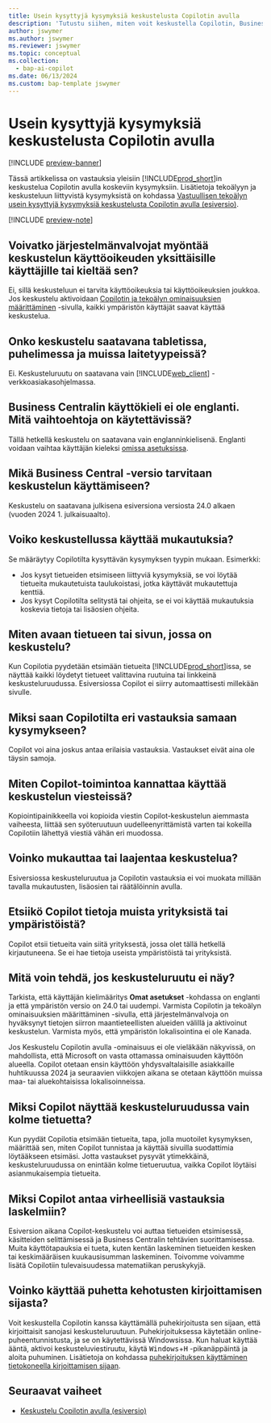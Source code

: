 ```yaml
---
title: Usein kysyttyjä kysymyksiä keskustelusta Copilotin avulla
description: 'Tutustu siihen, miten voit keskustella Copilotin, Business Centralin käyttöä helpottavan virtuaaliavustajan kanssa. Etsi vastauksia keskustelutoimintoja, asetuksia ja rajoituksia koskeviin yleisiin kysymyksiin.'
author: jswymer
ms.author: jswymer
ms.reviewer: jswymer
ms.topic: conceptual
ms.collection:
  - bap-ai-copilot
ms.date: 06/13/2024
ms.custom: bap-template jswymer
---
```

# <a name="chat-with-copilot-faq"></a>Usein kysyttyjä kysymyksiä keskustelusta Copilotin avulla

[!INCLUDE [preview-banner](~/../shared-content/shared/preview-includes/preview-banner.md)]

Tässä artikkelissa on vastauksia yleisiin [!INCLUDE[prod_short](includes/prod_short.md)]in keskustelua Copilotin avulla koskeviin kysymyksiin. Lisätietoja tekoälyyn ja keskusteluun liittyvistä kysymyksistä on kohdassa [Vastuullisen tekoälyn usein kysyttyjä kysymyksiä keskustelusta Copilotin avulla (esiversio)](faqs-chat-with-copilot.md).

[!INCLUDE [preview-note](~/../shared-content/shared/preview-includes/production-ready-preview-dynamics365.md)]

## <a name="can-admins-grant-or-deny-permission-to-individual-users-to-get-access-to-chat"></a>Voivatko järjestelmänvalvojat myöntää keskustelun käyttöoikeuden yksittäisille käyttäjille tai kieltää sen?

Ei, sillä keskusteluun ei tarvita käyttöoikeuksia tai käyttöoikeuksien joukkoa. Jos keskustelu aktivoidaan [Copilotin ja tekoälyn ominaisuuksien määrittäminen](enable-ai.md) -sivulla, kaikki ympäristön käyttäjät saavat käyttää keskustelua.
 
## <a name="is-chat-available-on-tablet-phone-or-other-form-factors"></a>Onko keskustelu saatavana tabletissa, puhelimessa ja muissa laitetyypeissä?

Ei. Keskusteluruutu on saatavana vain [!INCLUDE[web_client](includes/web_client.md)] -verkkoasiakasohjelmassa.

## <a name="i-dont-use-business-central-in-english-what-are-my-options"></a>Business Centralin käyttökieli ei ole englanti. Mitä vaihtoehtoja on käytettävissä?

Tällä hetkellä keskustelu on saatavana vain englanninkielisenä. Englanti voidaan vaihtaa käyttäjän kieleksi [omissa asetuksissa](ui-change-basic-settings.md#language).

## <a name="what-version-of-business-central-do-i-need-for-chat"></a>Mikä Business Central -versio tarvitaan keskustelun käyttämiseen?

Keskustelu on saatavana julkisena esiversiona versiosta 24.0 alkaen (vuoden 2024 1. julkaisuaalto).

## <a name="does-chat-work-with-my-customizations"></a>Voiko keskustellussa käyttää mukautuksia?

Se määräytyy Copilotilta kysyttävän kysymyksen tyypin mukaan. Esimerkki:

- Jos kysyt tietueiden etsimiseen liittyviä kysymyksiä, se voi löytää tietueita mukautetuista taulukoistasi, jotka käyttävät mukautettuja kenttiä.
- Jos kysyt Copilotilta selitystä tai ohjeita, se ei voi käyttää mukautuksia koskevia tietoja tai lisäosien ohjeita.

## <a name="how-do-i-open-a-record-or-page-with-chat"></a>Miten avaan tietueen tai sivun, jossa on keskustelu?

Kun Copilotia pyydetään etsimään tietueita [!INCLUDE[prod_short](includes/prod_short.md)]issa, se näyttää kaikki löydetyt tietueet valittavina ruutuina tai linkkeinä keskusteluruudussa. Esiversiossa Copilot ei siirry automaattisesti millekään sivulle.

## <a name="why-do-i-get-different-answers-from-copilot-for-the-same-question"></a>Miksi saan Copilotilta eri vastauksia samaan kysymykseen?

Copilot voi aina joskus antaa erilaisia vastauksia. Vastaukset eivät aina ole täysin samoja.

## <a name="how-do-i-use-the-copy-function-on-chat-messages"></a>Miten Copilot-toimintoa kannattaa käyttää keskustelun viesteissä?

Kopiointipainikkeella voi kopioida viestin Copilot-keskustelun aiemmasta vaiheesta, liittää sen syöteruutuun uudelleenyrittämistä varten tai kokeilla Copilotiin lähettyä viestiä vähän eri muodossa.

## <a name="can-i-customize-or-extend-chat"></a>Voinko mukauttaa tai laajentaa keskustelua?

Esiversiossa keskusteluruutua ja Copilotin vastauksia ei voi muokata millään tavalla mukautusten, lisäosien tai räätälöinnin avulla.

## <a name="does-copilot-search-for-data-in-other-companies-or-environments"></a>Etsiikö Copilot tietoja muista yrityksistä tai ympäristöistä?

Copilot etsii tietueita vain siitä yrityksestä, jossa olet tällä hetkellä kirjautuneena. Se ei hae tietoja useista ympäristöistä tai yrityksistä.

## <a name="what-can-i-do-if-the-chat-pane-doesnt-show"></a>Mitä voin tehdä, jos keskusteluruutu ei näy?

Tarkista, että käyttäjän kielimääritys **Omat asetukset** -kohdassa on englanti ja että ympäristön versio on 24.0 tai uudempi. Varmista Copilotin ja tekoälyn ominaisuuksien määrittäminen -sivulla, että järjestelmänvalvoja on hyväksynyt tietojen siirron maantieteellisten alueiden välillä ja aktivoinut keskustelun. Varmista myös, että ympäristön lokalisointina ei ole Kanada.

Jos Keskustelu Copilotin avulla -ominaisuus ei ole vieläkään näkyvissä, on mahdollista, että Microsoft on vasta ottamassa ominaisuuden käyttöön alueella. Copilot otetaan ensin käyttöön yhdysvaltalaisille asiakkaille huhtikuussa 2024 ja seuraavien viikkojen aikana se otetaan käyttöön muissa maa- tai aluekohtaisissa lokalisoinneissa.

## <a name="why-does-copilot-only-show-three-records-in-the-chat-pane"></a>Miksi Copilot näyttää keskusteluruudussa vain kolme tietuetta?

Kun pyydät Copilotia etsimään tietueita, tapa, jolla muotoilet kysymyksen, määrittää sen, miten Copilot tunnistaa ja käyttää sivuilla suodattimia löytääkseen etsimäsi. Jotta vastaukset pysyvät ytimekkäinä, keskusteluruudussa on enintään kolme tietueruutua, vaikka Copilot löytäisi asianmukaisempia tietueita.

## <a name="why-does-copilot-give-incorrect-answers-to-calculations"></a>Miksi Copilot antaa virheellisiä vastauksia laskelmiin?

Esiversion aikana Copilot-keskustelu voi auttaa tietueiden etsimisessä, käsitteiden selittämisessä ja Business Centralin tehtävien suorittamisessa. Muita käyttötapauksia ei tueta, kuten kentän laskeminen tietueiden kesken tai keskimääräisen kuukausisumman laskeminen. Toivomme voivamme lisätä Copilotiin tulevaisuudessa matematiikan peruskykyjä.

## <a name="can-i-use-speech-instead-of-typing-my-prompts"></a>Voinko käyttää puhetta kehotusten kirjoittamisen sijasta?

Voit keskustella Copilotin kanssa käyttämällä puhekirjoitusta sen sijaan, että kirjoittaisit sanojasi keskusteluruutuun. Puhekirjoituksessa käytetään online-puheentunnistusta, ja se on käytettävissä Windowsissa. Kun haluat käyttää ääntä, aktivoi keskusteluviestiruutu, käytä <kbd>Windows</kbd>+<kbd>H</kbd> -pikanäppäintä ja aloita puhuminen. Lisätietoja on kohdassa [puhekirjoituksen käyttäminen tietokoneella kirjoittamisen sijaan](https://support.microsoft.com/windows/use-voice-typing-to-talk-instead-of-type-on-your-pc-fec94565-c4bd-329d-e59a-af033fa5689f).

## <a name="next-steps"></a>Seuraavat vaiheet

- [Keskustelu Copilotin avulla (esiversio)](chat-with-copilot.md)

